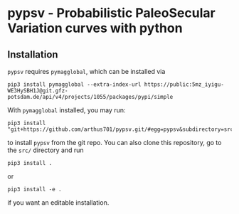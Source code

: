 # pypsv - Probabilistic PaleoSecular Variation curves with python

## Installation

`pypsv` requires `pymagglobal`, which can be installed via

```code
pip3 install pymagglobal --extra-index-url https://public:5mz_iyigu-WE3HySBH1J@git.gfz-potsdam.de/api/v4/projects/1055/packages/pypi/simple
```

With `pymagglobal` installed, you may run:

```code
pip3 install "git+https://github.com/arthus701/pypsv.git/#egg=pypsv&subdirectory=src/
```

to install `pypsv` from the git repo. You can also clone this repository, go to the `src/` directory and run

```code
pip3 install .
```

or

```code
pip3 install -e .
```

if you want an editable installation.
